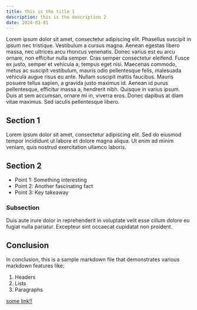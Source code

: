 ```yaml
---
title: this is the title 1
description: this is the description 2
date: 2024-01-01
---
```


Lorem ipsum dolor sit amet, consectetur adipiscing elit. Phasellus suscipit in ipsum nec tristique. Vestibulum a cursus magna. Aenean egestas libero massa, nec ultrices arcu rhoncus venenatis. Donec varius est eu arcu ornare, non efficitur nulla semper. Cras semper consectetur eleifend. Fusce ex justo, semper et vehicula a, tempus eget nisi. Maecenas commodo, metus ac suscipit vestibulum, mauris odio pellentesque felis, malesuada vehicula augue risus eu ante. Nullam suscipit mattis faucibus. Mauris posuere tellus sapien, a gravida justo maximus id. Aenean id purus pellentesque, efficitur massa a, hendrerit nibh. Quisque in varius ipsum. Duis at sem accumsan, ornare mi in, viverra eros. Donec dapibus at diam vitae maximus. Sed iaculis pellentesque libero.

## Section 1

Lorem ipsum dolor sit amet, consectetur adipiscing elit. Sed do eiusmod tempor incididunt ut labore et dolore magna aliqua. Ut enim ad minim veniam, quis nostrud exercitation ullamco laboris.

## Section 2

- Point 1: Something interesting
- Point 2: Another fascinating fact
- Point 3: Key takeaway

### Subsection

Duis aute irure dolor in reprehenderit in voluptate velit esse cillum dolore eu fugiat nulla pariatur. Excepteur sint occaecat cupidatat non proident.

## Conclusion

In conclusion, this is a sample markdown file that demonstrates various markdown features like:

1. Headers
2. Lists
3. Paragraphs

[some link!!](https://google.com)
